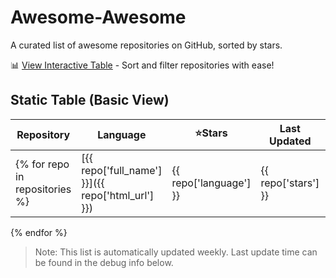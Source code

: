 # Awesome-Awesome

A curated list of awesome repositories on GitHub, sorted by stars.

📊 [View Interactive Table](https://smile-l.github.io/AwesomeTracker/) - Sort and filter repositories with ease!

## Static Table (Basic View)

| Repository | Language | ⭐Stars | Last Updated | Description |
|------------|----------|-------|--------------|-------------|
{% for repo in repositories %}| [{{ repo['full_name'] }}]({{ repo['html_url'] }}) | {{ repo['language'] }} | {{ repo['stars'] }} | {{ repo['updated_at'] }} | {{ repo['description'] }} |
{% endfor %}

> Note: This list is automatically updated weekly. Last update time can be found in the debug info below.
